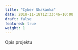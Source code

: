 ```yaml
---
title: "Cyber Skakanka"
date: 2018-11-18T12:33:46+10:00
draft: false
featured: true
weight: 1
---
```


Opis projektu
